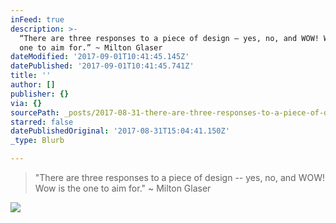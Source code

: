 ```yaml
---
inFeed: true
description: >-
  “There are three responses to a piece of design – yes, no, and WOW! Wow is the
  one to aim for.” ~ Milton Glaser
dateModified: '2017-09-01T10:41:45.145Z'
datePublished: '2017-09-01T10:41:45.741Z'
title: ''
author: []
publisher: {}
via: {}
sourcePath: _posts/2017-08-31-there-are-three-responses-to-a-piece-of-design-yes-no-a.md
starred: false
datePublishedOriginal: '2017-08-31T15:04:41.150Z'
_type: Blurb

---
```

> "There are three responses to a piece of design -- yes, no, and WOW! Wow is the one to aim for." ~ Milton Glaser

![](https://the-grid-user-content.s3-us-west-2.amazonaws.com/e0c1f27b-4a0a-434c-8763-8e8f963f4a79.png)